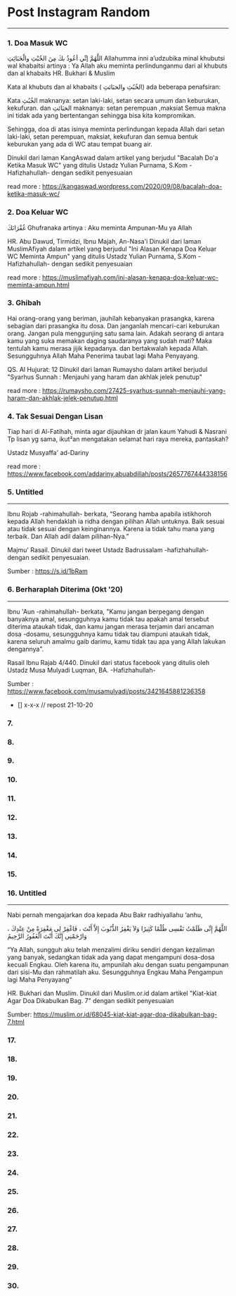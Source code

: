 # Post Instagram Random

___ 

### 1. Doa Masuk WC

اللَّهُمَّ إنِّي أعُوذُ بكَ مِنَ الخُبْثِ والْخَبَائِثِ
Allahumma inni a’udzubika minal khubutsi wal khabaitsi
artinya : Ya Allah aku meminta perlindunganmu dari al khubuts dan al khabaits
HR. Bukhari & Muslim

Kata al khubuts dan al khabaits ( الخُبُثِ والخبَائثِ) ada beberapa penafsiran:

Kata الخُبُثِ maknanya: setan laki-laki, setan secara umum dan keburukan, kekufuran.
dan الخبَائثِ maknanya: setan perempuan ,maksiat
Semua makna ini tidak ada yang bertentangan sehingga bisa kita kompromikan.

Sehingga, doa di atas isinya meminta perlindungan kepada Allah dari setan laki-laki, setan perempuan, maksiat, kekufuran dan semua bentuk keburukan yang ada di WC atau tempat buang air.

Dinukil dari laman KangAswad dalam artikel yang berjudul "Bacalah Do'a Ketika Masuk WC"
yang ditulis Ustadz Yulian Purnama, S.Kom -Hafizhahullah- dengan sedikit penyesuaian

read more : https://kangaswad.wordpress.com/2020/09/08/bacalah-doa-ketika-masuk-wc/

### 2. Doa Keluar WC

غُفْرَانَكَ
Ghufranaka
artinya : Aku meminta Ampunan-Mu ya Allah

HR. Abu Dawud, Tirmidzi, Ibnu Majah, An-Nasa'i
Dinukil dari laman MuslimAfiyah dalam artikel yang berjudul "Ini Alasan Kenapa Doa Keluar WC Meminta Ampun"
yang ditulis Ustadz Yulian Purnama, S.Kom -Hafizhahullah- dengan sedikit penyesuaian

read more : https://muslimafiyah.com/ini-alasan-kenapa-doa-keluar-wc-meminta-ampun.html

### 3. Ghibah

Hai orang-orang yang beriman, jauhilah kebanyakan prasangka, karena sebagian dari prasangka itu dosa. Dan janganlah mencari-cari keburukan orang. Jangan pula menggunjing satu sama lain. Adakah seorang di antara kamu yang suka memakan daging saudaranya yang sudah mati? Maka tentulah kamu merasa jijik kepadanya. dan bertakwalah kepada Allah. Sesungguhnya Allah Maha Penerima taubat lagi Maha Penyayang.

QS. Al Hujurat: 12
Dinukil dari laman Rumaysho dalam artikel berjudul "Syarhus Sunnah : Menjauhi yang haram dan akhlak jelek penutup"

read more : https://rumaysho.com/27425-syarhus-sunnah-menjauhi-yang-haram-dan-akhlak-jelek-penutup.html

### 4. Tak Sesuai Dengan Lisan

Tiap hari di Al-Fatihah, minta agar dijauhkan dr jalan kaum Yahudi & Nasrani
Tp lisan yg sama, ikut²an mengatakan selamat hari raya mereka, pantaskah?

Ustadz Musyaffa' ad-Dariny

read more : https://www.facebook.com/addariny.abuabdillah/posts/2657767444338156

### 5. Untitled
___
Ibnu Rojab -rahimahullah- berkata,
“Seorang hamba apabila istikhoroh kepada Allah hendaklah ia ridha dengan pilihan Allah untuknya. Baik sesuai atau tidak sesuai dengan keinginannya. Karena ia tidak tahu mana yang terbaik. Dan Allah adil dalam pilihan-Nya.”

Majmu' Rasail.
Dinukil dari tweet Ustadz Badrussalam -hafizhahullah- dengan sedikit penyesuaian.

Sumber : https://s.id/1bRam

### 6. Berharaplah Diterima (Okt '20)
___

Ibnu 'Aun -rahimahullah- berkata,
"Kamu jangan berpegang dengan banyaknya amal, sesungguhnya kamu tidak tau apakah amal tersebut diterima ataukah tidak, dan kamu jangan merasa terjamin dari ancaman dosa -dosamu, sesungguhnya kamu tidak tau diampuni ataukah tidak, karena seluruh amalmu gaib darimu, kamu tidak tau apa yang Allah lakukan dengannya".

Rasail Ibnu Rajab 4/440.
Dinukil dari status facebook
yang ditulis oleh Ustadz Musa Mulyadi Luqman, BA. -Hafizhahullah-

Sumber :
https://www.facebook.com/musamulyadi/posts/3421645881236358

- [] x-x-x // repost 21-10-20

### 7. 

### 8. 

### 9. 

### 10. 

### 11. 

### 12. 

### 13. 

### 14. 

### 15. 

### 16. Untitled
___
Nabi pernah mengajarkan doa kepada Abu Bakr radhiyallahu ‘anhu,

اللَّهُمَّ إِنِّى ظَلَمْتُ نَفْسِى ظُلْمًا كَثِيرًا وَلاَ يَغْفِرُ الذُّنُوبَ إِلاَّ أَنْتَ ، فَاغْفِرْ لِى مَغْفِرَةً مِنْ عِنْدِكَ ، وَارْحَمْنِى إِنَّكَ أَنْتَ الْغَفُورُ الرَّحِيمُ

“Ya Allah, sungguh aku telah menzalimi diriku sendiri dengan kezaliman yang banyak, sedangkan tidak ada yang dapat mengampuni dosa-dosa kecuali Engkau. Oleh karena itu, ampunilah aku dengan suatu pengampunan dari sisi-Mu dan rahmatilah aku. Sesungguhnya Engkau Maha Pengampun lagi Maha Penyayang”

HR. Bukhari dan Muslim.
Dinukil dari Muslim.or.id dalam artikel "Kiat-kiat Agar Doa Dikabulkan Bag. 7" dengan sedikit penyesuaian

Sumber: https://muslim.or.id/68045-kiat-kiat-agar-doa-dikabulkan-bag-7.html

### 17. 

### 18. 

### 19. 

### 20. 
### 21. 
### 22.
### 23.
### 24.
### 25.
### 26.
### 27.
### 28.
### 29.
### 30.  
